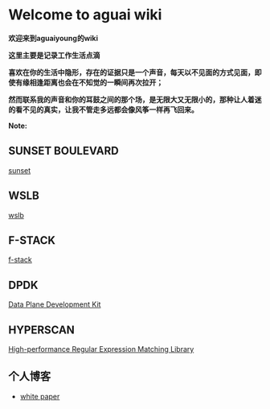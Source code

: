 # Welcome to aguai wiki

**欢迎来到aguaiyoung的wiki**

**这里主要是记录工作生活点滴**

**喜欢在你的生活中隐形，存在的证据只是一个声音，每天以不见面的方式见面，即使有缘相逢距离也会在不知觉的一瞬间再次拉开；**

**然而联系我的声音和你的耳鼓之间的那个场，是无限大又无限小的，那种让人着迷的看不见的真实，让我不管走多远都会像风筝一样再飞回来。**

**Note:**

## SUNSET BOULEVARD

[sunset](wiki/sunset.md)
## WSLB

[wslb](wiki/wslb.md)
## F-STACK

[f-stack](wiki/fstack.md)
## DPDK

[Data Plane Development Kit](wiki/dpdk.md)

## HYPERSCAN

[High-performance Regular Expression Matching Library](wiki/hyperscan.md)

## 个人博客

- [white paper](./index.html)
